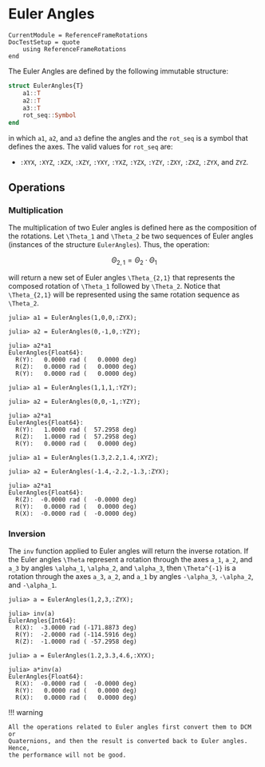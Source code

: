 Euler Angles
============

```@meta
CurrentModule = ReferenceFrameRotations
DocTestSetup = quote
    using ReferenceFrameRotations
end
```

The Euler Angles are defined by the following immutable structure:

```julia
struct EulerAngles{T}
    a1::T
    a2::T
    a3::T
    rot_seq::Symbol
end
```

in which `a1`, `a2`, and `a3` define the angles and the `rot_seq` is a symbol
that defines the axes. The valid values for `rot_seq` are:

* `:XYX`, `:XYZ`, `:XZX`, `:XZY`, `:YXY`, `:YXZ`, `:YZX`, `:YZY`, `:ZXY`,
  `:ZXZ`, `:ZYX`, and `ZYZ`.

## Operations

### Multiplication

The multiplication of two Euler angles is defined here as the composition of the
rotations. Let ``\Theta_1`` and ``\Theta_2`` be two sequences of Euler angles
(instances of the structure `EulerAngles`). Thus, the operation:

```math
\Theta_{2,1} = \Theta_2 \cdot \Theta_1
```

will return a new set of Euler angles ``\Theta_{2,1}`` that represents the
composed rotation of ``\Theta_1`` followed by ``\Theta_2``. Notice that
``\Theta_{2,1}`` will be represented using the same rotation sequence as
``\Theta_2``.

```jldoctest
julia> a1 = EulerAngles(1,0,0,:ZYX);

julia> a2 = EulerAngles(0,-1,0,:YZY);

julia> a2*a1
EulerAngles{Float64}:
  R(Y):   0.0000 rad (   0.0000 deg)
  R(Z):   0.0000 rad (   0.0000 deg)
  R(Y):   0.0000 rad (   0.0000 deg)

julia> a1 = EulerAngles(1,1,1,:YZY);

julia> a2 = EulerAngles(0,0,-1,:YZY);

julia> a2*a1
EulerAngles{Float64}:
  R(Y):   1.0000 rad (  57.2958 deg)
  R(Z):   1.0000 rad (  57.2958 deg)
  R(Y):   0.0000 rad (   0.0000 deg)

julia> a1 = EulerAngles(1.3,2.2,1.4,:XYZ);

julia> a2 = EulerAngles(-1.4,-2.2,-1.3,:ZYX);

julia> a2*a1
EulerAngles{Float64}:
  R(Z):  -0.0000 rad (  -0.0000 deg)
  R(Y):   0.0000 rad (   0.0000 deg)
  R(X):  -0.0000 rad (  -0.0000 deg)

```

### Inversion

The `inv` function applied to Euler angles will return the inverse rotation. If
the Euler angles ``\Theta`` represent a rotation through the axes ``a_1``,
``a_2``, and ``a_3`` by angles ``\alpha_1``, ``\alpha_2``, and ``\alpha_3``,
then ``\Theta^{-1}`` is a rotation through the axes ``a_3``, ``a_2``, and
``a_1`` by angles ``-\alpha_3``, ``-\alpha_2``, and ``-\alpha_1``.

```jldoctest
julia> a = EulerAngles(1,2,3,:ZYX);

julia> inv(a)
EulerAngles{Int64}:
  R(X):  -3.0000 rad (-171.8873 deg)
  R(Y):  -2.0000 rad (-114.5916 deg)
  R(Z):  -1.0000 rad ( -57.2958 deg)

julia> a = EulerAngles(1.2,3.3,4.6,:XYX);

julia> a*inv(a)
EulerAngles{Float64}:
  R(X):  -0.0000 rad (  -0.0000 deg)
  R(Y):   0.0000 rad (   0.0000 deg)
  R(X):   0.0000 rad (   0.0000 deg)

```

!!! warning

    All the operations related to Euler angles first convert them to DCM or
    Quaternions, and then the result is converted back to Euler angles. Hence,
    the performance will not be good.

